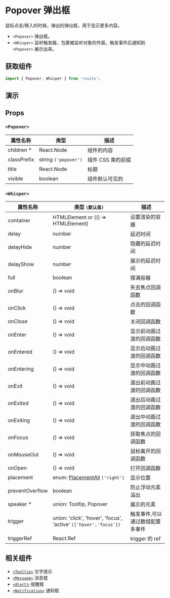 # Popover 弹出框

鼠标点击/移入的时候，弹出的弹出框，用于显示更多内容。

- `<Popover>` 弹出框。
- `<Whisper>` 监听触发器，包裹被监听对象的外面，触发事件后通知到 `<Popover>` 展示出来。

## 获取组件

```js
import { Popover, Whisper } from 'rsuite';
```

## 演示

<!--{demo}-->

## Props

### `<Popover>`

| 属性名称    | 类型                 | 描述              |
| ----------- | -------------------- | ----------------- |
| children \* | React.Node           | 组件的内容        |
| classPrefix | string `('popover')` | 组件 CSS 类的前缀 |
| title       | React.Node           | 标题              |
| visible     | boolean              | 组件默认可见的    |

### `<Whisper>`

| 属性名称        | 类型 `(默认值)`                                                  | 描述                            |
| --------------- | ---------------------------------------------------------------- | ------------------------------- |
| container       | HTMLElement or (() => HTMLElement)                               | 设置渲染的容器                  |
| delay           | number                                                           | 延迟时间                        |
| delayHide       | number                                                           | 隐藏的延迟时间                  |
| delayShow       | number                                                           | 展示的延迟时间                  |
| full            | boolean                                                          | 撑满容器                        |
| onBlur          | () => void                                                       | 失去焦点回调函数                |
| onClick         | () => void                                                       | 点击的回调函数                  |
| onClose         | () => void                                                       | 关闭回调函数                    |
| onEnter         | () => void                                                       | 显示前动画过渡的回调函数        |
| onEntered       | () => void                                                       | 显示后动画过渡的回调函数        |
| onEntering      | () => void                                                       | 显示中动画过渡的回调函数        |
| onExit          | () => void                                                       | 退出前动画过渡的回调函数        |
| onExited        | () => void                                                       | 退出后动画过渡的回调函数        |
| onExiting       | () => void                                                       | 退出中动画过渡的回调函数        |
| onFocus         | () => void                                                       | 获取焦点的回调函数              |
| onMouseOut      | () => void                                                       | 鼠标离开的回调函数              |
| onOpen          | () => void                                                       | 打开回调函数                    |
| placement       | enum: [PlacementAll](#types) `('right')`                         | 显示位置                        |
| preventOverflow | boolean                                                          | 防止浮动元素溢出                |
| speaker \*      | union: Tooltip, Popover                                          | 展示的元素                      |
| trigger         | union: 'click', 'hover', 'focus', 'active' `(['hover','focus'])` | 触发事件,可以通过数组配置多事件 |
| triggerRef      | React.Ref                                                        | trigger 的 ref                  |

## 相关组件

- [`<Tooltip>`](./tooltip) 文字提示
- [`<Message>`](./message) 消息框
- [`<Alert`>](./alert) 提醒框
- [`<Notification>`](./notification) 通知框
